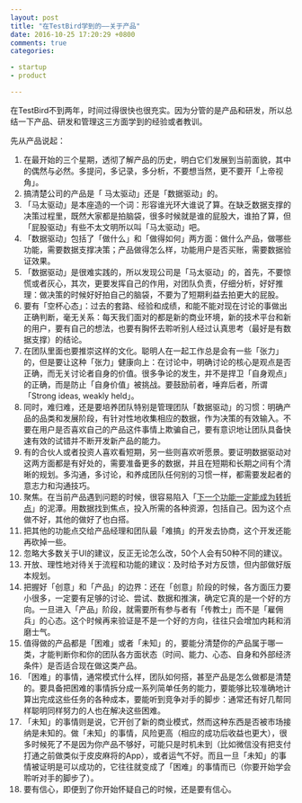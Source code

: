 ```yaml
---
layout: post
title: "在TestBird学到的——关于产品"
date: 2016-10-25 17:20:29 +0800
comments: true
categories:

- startup
- product

---
```


在TestBird不到两年，时间过得很快也很充实。因为分管的是产品和研发，所以总结一下产品、研发和管理这三方面学到的经验或者教训。

先从产品说起：

1. 在最开始的三个星期，透彻了解产品的历史，明白它们发展到当前面貌，其中的偶然与必然。多提问，多记录，多分析，不要想当然，更不要开「上帝视角」。
2. 搞清楚公司的产品是「 马太驱动」还是「数据驱动」的。
3. 「马太驱动」是本座造的一个词：形容谁光环大谁说了算。在缺乏数据支撑的决策过程里，既然大家都是拍脑袋，很多时候就是谁的屁股大，谁拍了算，但「屁股驱动」有些不太文明所以叫「马太驱动」吧。
4. 「数据驱动」包括了「做什么」和「做得如何」两方面：做什么产品，做哪些功能，需要数据支撑决策；产品做得怎么样，功能用户是否买账，需要数据验证效果。
5. 「数据驱动」是很难实践的，所以发现公司是「马太驱动」的，首先，不要惊慌或者灰心，其次，更要发挥自己的作用，对团队负责，仔细分析，好好推理：做决策的时候好好拍自己的脑袋，不要为了短期利益去拍更大的屁股。
6. 要有「空杯心态」：过去的套路、经验和成绩，和能不能对现在讨论的事做出正确判断，毫无关系：每天我们面对的都是新的商业环境，新的技术平台和新的用户，要有自己的想法，也要有胸怀去聆听别人经过认真思考（最好是有数据支撑）的结论。
7. 在团队里面也要推崇这样的文化。聪明人在一起工作总是会有一些「张力」的，但是要让这种「张力」健康向上：在讨论中，明确讨论的核心是观点是否正确，而无关讨论者自身的价值。很多争论的发生，并不是捍卫「自身观点」的正确，而是防止「自身价值」被挑战。要鼓励前者，唾弃后者，所谓「Strong ideas, weakly held」。
8. 同时，难归难，还是要培养团队特别是管理团队「数据驱动」的习惯：明确产品的品类和发展阶段，有针对性地收集相应的数据，作为决策的有效输入。不要在用户是否喜欢自己的产品这件事情上欺骗自己，要有意识地让团队具备快速有效的试错并不断开发新产品的能力。
9. 有的合伙人或者投资人喜欢看短期，另一些则喜欢听愿景。要证明数据驱动对这两方面都是有好处的，需要准备更多的数据，并且在短期和长期之间有个清晰的规划。多沟通，多讨论，和养成团队任何别的习惯一样，都需要发起者的意志力和沟通技巧。
10. 聚焦。在当前产品遇到问题的时候，很容易陷入「[下一个功能一定能成为转折点](https://lenciel.com/2015/06/the-next-fucking-new-feature/)」的泥潭。用数据找到焦点，投入所需的各种资源，包括自己。因为这个点做不好，其他的做好了也白搭。
11. 把其他的功能点交给产品经理和团队最「难搞」的开发去协商，这个开发还能再砍掉一些。
12. 忽略大多数关于UI的建议，反正无论怎么改，50个人会有50种不同的建议。
13. 开放、理性地对待关于流程和功能的建议：及时给予对方反馈，但内部做好版本规划。
14. 把握好「创意」和「产品」的边界：还在「创意」阶段的时候，各方面压力要小很多，一定要有足够的讨论、尝试、数据和推演，确定它真的是一个好的方向。一旦进入「产品」阶段，就需要所有参与者有「传教士」而不是「雇佣兵」的心态。这个时候再来验证是不是一个好的方向，往往只会增加内耗和消磨士气。
15. 值得做的产品都是「困难」或者「未知」的，要能分清楚你的产品属于哪一类，才能判断你和你的团队各方面状态（时间、能力、心态、自身和外部经济条件）是否适合现在做这类产品。
16. 「困难」的事情，通常模式什么样，团队如何搭，甚至产品是怎么做都是清楚的。要具备把困难的事情拆分成一系列简单任务的能力，要能够比较准确地计算出完成这些任务的各种成本，要能听到竞争对手的脚步：通常还有好几帮同样聪明同样努力的人也在解决这些困难。
17. 「未知」的事情则是说，它开创了新的商业模式，然而这种东西是否被市场接纳是未知的。做「未知」的事情，风险更高（相应的成功后收益也更大），很多时候死了不是因为你产品不够好，可能只是时机未到（比如微信没有把支付打通之前做类似于皮皮麻将的App），或者运气不好。而且一旦「未知」的事情被证明是可以成功的，它往往就变成了「困难」的事情而已（你要开始学会聆听对手的脚步了）。
18. 要有信心，即便到了你开始怀疑自己的时候，还是要有信心。



